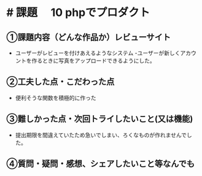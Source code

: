 # # 課題　 10 phpでプロダクト

## ①課題内容（どんな作品か）レビューサイト
- ユーザーがレビューを付けあえるようなシステム
-ユーザーが新しくアカウントを作るときに写真をアップロードできるようにした。

## ②工夫した点・こだわった点
- 便利そうな関数を積極的に作った

## ③難しかった点・次回トライしたいこと(又は機能)
- 提出期限を間違えていたため急いでしまい、ろくなものが作れませんでした。

## ④質問・疑問・感想、シェアしたいこと等なんでも
